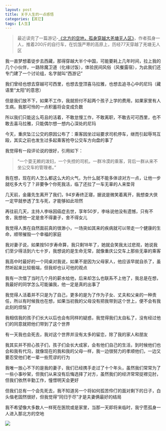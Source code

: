 ```yaml
---
layout: post
title: 关于人生的一点感悟
categories: [其它]
tags: [人生]
---
```



> 最近读完了一篇游记-[《北方的空地，孤身穿越大羌塘无人区》](http://www.8264.com/youji/512349-2.html)，作者孤身一人，推着200斤的自行车，在饥饿严寒的高原上，历经77天穿越了羌塘无人区

我一直梦想着徒步去西藏，那得穿越大半个中国，可能要耗上几年时间，拉上我的几个小伙伴，一路除魔卫道（化缘讨饭），体验民间风俗（风餐露宿），为此我们还专门建了一个讨论组，名字就叫“西游记”

我们曾经也想去穿越可可西里，也想去登顶喜马拉雅，也想去追寻心中的尼玛（藏语里“太阳”的意思）

但是我们放不下，如果不工作，我就担付不起两个孩子上学的费用，如果家里有人生病，我那可怜的一点积蓄将会变成负数

所以我们只能这么苟且的活着，不敢怠慢工作，不敢离职，不敢去可可西里，也不敢去喜马拉雅，只能偶尔想一想内心深处的尼玛

今天，重庆坠江公交的原因公布了：乘客因坐过站要求司机停车，继而引起辱骂互殴，其实之前也发生过多起乘客抢夺公交车方向盘的事了

我觉得有一段评论说的很好，引用如下：

> “一个耍无赖的泼妇，一个失控的司机，一群冷漠的乘客，背后一群从来不坐公交车的管理者。”

我在想，现在的人怎么都这么大的火气，为什么就不能多体谅对方一点，让他一步就吃多大亏了？非要争个你死我活，临了还拉了一车无辜的人来垫背

几天前，金庸先生离开了我们，94岁寿终正寝，据说是微笑着离开，我想查大侠一定早就参透了生与死，才能够如此坦然

再往前几天，主持人李咏因癌症去世，享年50岁，李咏说他没有遗憾，只有不舍，我想他一定是舍不得妻子，舍不得女儿

我觉得人类在自然面前真的很渺小，一场突如其来的疾病就可以带走一个健康的生命，顺带摧毁一个幸福的家庭

我对妻子说，如果按50岁寿命算，我只剩18年了，她就会笑我太过悲观，她说我们至少得活到六七十岁，我想说的是生命无常，就像重庆公交车上那些无辜的乘客

我高中时最好的一个同桌对我说，如果不是因为父母家人，他应该早就自杀了，虽然听起来比较极端，但我却也认可他的观点

我有一次借了当时几个月的薪水给他，后来却怎么也联系不上他了，我总是在想，我最好的同学怎么可能骗我，他一定是真的出事了

我觉得人活着并不只是为了自己，更多的是为了作为子女、丈夫和父亲的一种责任，所以有时候我也在想，如果当初我的父母没有把我带到这个世上，便不会有我此刻的烦恼了

我相信我的孩子们长大以后也会有同样的疑惑，我觉得我们太自私了，没有经过他们的同意就把他们带到了这个世界

有一天我也会死去，我对这个世界并没有太多的留恋，除了我的家人和朋友

我其实并不担心孩子们，孩子们会长大成家，会有他们自己的生活，到时候他们也会和我有代沟，就像现在的我和我的父母一样，我一边很努力的孝顺他们，一边又要忍受他们老一辈一些荒谬的行为

我唯一放心不下的是我的妻子，我们已经携手走过了十个年头，虽然我们常常为了一些小事吵架，但我们从来没有后悔选择了对方，虽然我们的经济常常捉襟见肘，但我们依然辛勤工作，憧憬明天会更好

但我们总有一个会先死去，我不知道另一个将如何孤苦伶仃的面对剩下的日子，白头偕老固然很好，但我觉得“同归于尽”才是夫妻俩最好的结局

我不希望像大多数人一样死在医院或是家里，当那一天即将来临时，我宁愿孤身一人进入那北方的空地



![]({{site.url}}/public/images/2018-11-02-about-life.png)